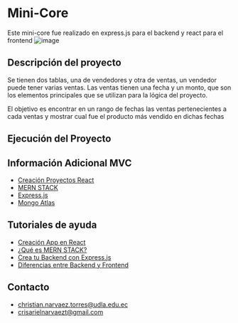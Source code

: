 # Mini-Core

Este mini-core fue realizado en express.js para el backend y react para el frontend
![image](https://github.com/ChrisNT23/MiniCore-/assets/105956304/b4852ae3-df7c-4c86-b7de-4d34df799c78)


## Descripción del proyecto
Se tienen dos tablas, una de vendedores y otra de ventas, un vendedor puede tener varias ventas.
Las ventas tienen una fecha y un monto, que son los elementos principales que se utilizan para la lógica del proyecto.

El objetivo es encontrar en un rango de fechas las ventas pertenecientes a cada ventas y mostrar cual fue el producto más vendido en dichas fechas

## Ejecución del Proyecto

## Información Adicional MVC
* [Creación Proyectos React](https://es.legacy.reactjs.org/docs/create-a-new-react-app.html)
* [MERN STACK](https://openwebinars.net/blog/mern-stack-que-es-y-que-ventajas-ofrece/)
* [Express.js](https://expressjs.com/es/)
* [Mongo Atlas](https://www.mongodb.com/es/atlas/database)
  
## Tutoriales de ayuda
* [Creación App en React](https://www.youtube.com/watch?v=hScR513gvNo)
* [¿Qué es MERN STACK?](https://www.youtube.com/watch?v=d7_CeHM9FRc)
* [Crea tu Backend con Express.js](https://www.youtube.com/watch?v=DqpL5UtJHus)
* [Diferencias entre Backend y Frontend](https://www.youtube.com/watch?v=s95S1_vP-dQ)
## Contacto
- christian.narvaez.torres@udla.edu.ec
- crisarielnarvaezt@gmail.com
